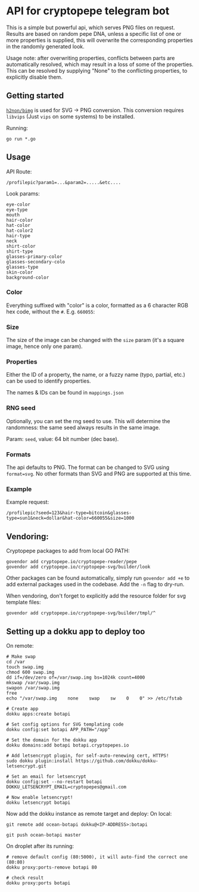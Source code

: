 # API for cryptopepe telegram bot

This is a simple but powerful api, which serves PNG files on request.
Results are based on random pepe DNA, unless a specific list of one or more properties is supplied,
 this will overwrite the corresponding properties in the randomly generated look.
 
Usage note: after overwriting properties, conflicts between parts are automatically resolved,
 which may result in a loss of some of the properties.
This can be resolved by supplying "None" to the conflicting properties, to explicitly disable them.


## Getting started

[`h2non/bimg`](https://github.com/h2non/bimg) is used for SVG -> PNG conversion.
This conversion requires `libvips` (Just `vips` on some systems) to be installed.

Running:

`go run *.go`


## Usage

API Route:
```
/profilepic?param1=...&param2=.....&etc....
```

Look params:
```
eye-color
eye-type
mouth
hair-color
hat-color
hat-color2
hair-type
neck
shirt-color
shirt-type
glasses-primary-color
glasses-secondary-colo
glasses-type
skin-color
background-color

```


### Color

Everything suffixed with "color" is a color, 
formatted as a 6 character RGB hex code, without the `#`. E.g. `660055`: 


### Size

The size of the image can be changed with the `size` param
 (it's a square image, hence only one param).

 
### Properties

Either the ID of a property, the name,
 or a fuzzy name (typo, partial, etc.) can be used to identify properties.

The names & IDs can be found in `mappings.json`


### RNG seed

Optionally, you can set the rng seed to use. 
This will determine the randomness: the same seed always results in the same image.

Param: `seed`, value: 64 bit number (dec base).


### Formats

The api defaults to PNG. The format can be changed to SVG using `format=svg`.
No other formats than SVG and PNG are supported at this time.


### Example

Example request:

```
/profilepic?seed=123&hair-type=bitcoin&glasses-type=sun1&neck=dollar&hat-color=660055&size=1000
```


## Vendoring:

Cryptopepe packages to add from local GO PATH:

```
govendor add cryptopepe.io/cryptopepe-reader/pepe
govendor add cryptopepe.io/cryptopepe-svg/builder/look
```

Other packages can be found automatically, simply run `govendor add +e` to add external packages used in the codebase.
Add the `-n` flag to dry-run.

When vendoring, don't forget to explicitly add the resource folder for svg template files:

```
govendor add cryptopepe.io/cryptopepe-svg/builder/tmpl/^
``` 


## Setting up a dokku app to deploy too

On remote:

```
# Make swap 
cd /var
touch swap.img
chmod 600 swap.img
dd if=/dev/zero of=/var/swap.img bs=1024k count=4000
mkswap /var/swap.img
swapon /var/swap.img
free
echo "/var/swap.img    none    swap    sw    0    0" >> /etc/fstab

# Create app
dokku apps:create botapi

# Set config options for SVG templating code
dokku config:set botapi APP_PATH="/app"

# Set the domain for the dokku app
dokku domains:add botapi botapi.cryptopepes.io

# Add letsencrypt plugin, for self-auto-renewing cert, HTTPS!
sudo dokku plugin:install https://github.com/dokku/dokku-letsencrypt.git

# Set an email for letsencrypt
dokku config:set --no-restart botapi DOKKU_LETSENCRYPT_EMAIL=cryptopepes@gmail.com

# Now enable letsencrypt!
dokku letsencrypt botapi
```

Now add the dokku instance as remote target and deploy:
On local:
```
git remote add ocean-botapi dokku@<IP-ADDRESS>:botapi

git push ocean-botapi master
```

On droplet after its running:
```
# remove default config (80:5000), it will auto-find the correct one (80:80)
dokku proxy:ports-remove botapi 80

# check result
dokku proxy:ports botapi
```
